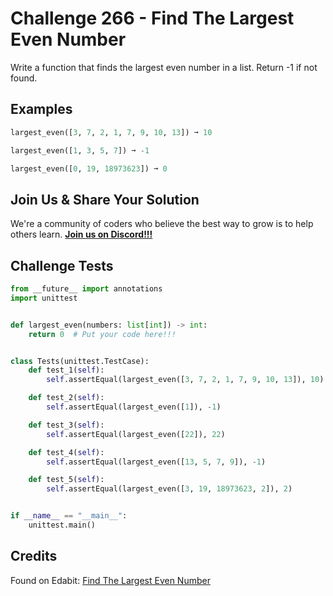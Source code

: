 # Challenge 266 - Find The Largest Even Number

Write a function that finds the largest even number in a list. Return -1 if not found.

## Examples
```python
largest_even([3, 7, 2, 1, 7, 9, 10, 13]) ➞ 10

largest_even([1, 3, 5, 7]) ➞ -1

largest_even([0, 19, 18973623]) ➞ 0
```
## Join Us & Share Your Solution

We're a community of coders who believe the best way to grow is to help others learn. **[Join us on Discord!!!](https://discord.gg/sfHykntuGy)**

## Challenge Tests
```python
from __future__ import annotations
import unittest


def largest_even(numbers: list[int]) -> int:
    return 0  # Put your code here!!!


class Tests(unittest.TestCase):
    def test_1(self):
        self.assertEqual(largest_even([3, 7, 2, 1, 7, 9, 10, 13]), 10)

    def test_2(self):
        self.assertEqual(largest_even([1]), -1)

    def test_3(self):
        self.assertEqual(largest_even([22]), 22)

    def test_4(self):
        self.assertEqual(largest_even([13, 5, 7, 9]), -1)

    def test_5(self):
        self.assertEqual(largest_even([3, 19, 18973623, 2]), 2)


if __name__ == "__main__":
    unittest.main()
```
## Credits

Found on Edabit: [Find The Largest Even Number](https://edabit.com/challenge/ksZrMdraPqHjvbaE6)
